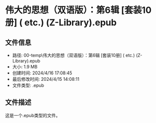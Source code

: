 ﻿# 伟大的思想（双语版）：第6辑 [套装10册] ( etc.) (Z-Library).epub

## 文件信息
- 路径: 00-temp\伟大的思想（双语版）：第6辑 [套装10册] ( etc.) (Z-Library).epub
- 大小: 1.9 MB
- 创建时间: 2024/4/16 17:08:45
- 最后修改时间: 2024/4/15 14:08:11
- 文件类型: .epub

## 文件描述
这是一个.epub类型的文件。

